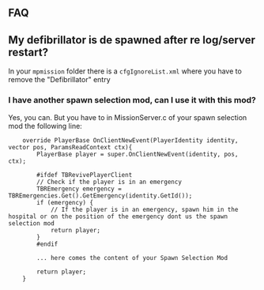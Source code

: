 ## FAQ

## My defibrillator is de spawned after re log/server restart?
In your `mpmission` folder there is a `cfgIgnoreList.xml` where you have to remove the "Defibrillator" entry

### I have another spawn selection mod, can I use it with this mod?


Yes, you can. But you have to in MissionServer.c of your spawn selection mod the following line:

````
    override PlayerBase OnClientNewEvent(PlayerIdentity identity, vector pos, ParamsReadContext ctx){
        PlayerBase player = super.OnClientNewEvent(identity, pos, ctx);

    	#ifdef TBRevivePlayerClient
    	// Check if the player is in an emergency
		TBREmergency emergency = TBREmergencies.Get().GetEmergency(identity.GetId());
		if (emergency) {
            // If the player is in an emergency, spawn him in the hospital or on the position of the emergency dont us the spawn selection mod
			return player;
		}
		#endif
		
		... here comes the content of your Spawn Selection Mod
		
		return player;
    }
````